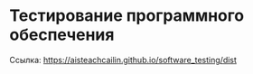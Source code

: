 # Тестирование программного обеспечения
Ссылка: https://aisteachcailin.github.io/software_testing/dist
